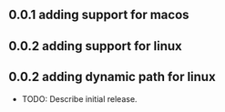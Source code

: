 ## 0.0.1 adding support for macos
## 0.0.2 adding support for linux
## 0.0.2 adding dynamic path for linux

* TODO: Describe initial release.
